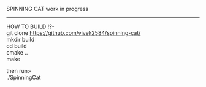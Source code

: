 SPINNING CAT work in progress  

-------------------------------------------  

HOW TO BUILD !?-    
git clone https://github.com/vivek2584/spinning-cat/  
mkdir build  
cd build  
cmake ..  
make  

then run:-  
./SpinningCat  
